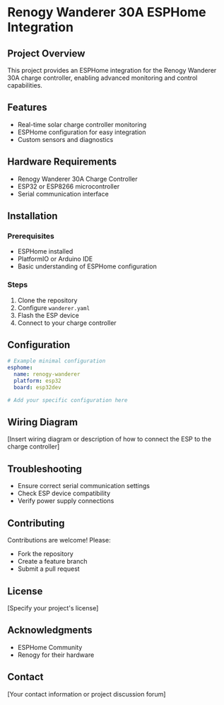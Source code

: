 # Renogy Wanderer 30A ESPHome Integration

## Project Overview
This project provides an ESPHome integration for the Renogy Wanderer 30A charge controller, enabling advanced monitoring and control capabilities.

## Features
- Real-time solar charge controller monitoring
- ESPHome configuration for easy integration
- Custom sensors and diagnostics

## Hardware Requirements
- Renogy Wanderer 30A Charge Controller
- ESP32 or ESP8266 microcontroller
- Serial communication interface

## Installation

### Prerequisites
- ESPHome installed
- PlatformIO or Arduino IDE
- Basic understanding of ESPHome configuration

### Steps
1. Clone the repository
2. Configure `wanderer.yaml`
3. Flash the ESP device
4. Connect to your charge controller

## Configuration

```yaml
# Example minimal configuration
esphome:
  name: renogy-wanderer
  platform: esp32
  board: esp32dev

# Add your specific configuration here
```

## Wiring Diagram
[Insert wiring diagram or description of how to connect the ESP to the charge controller]

## Troubleshooting
- Ensure correct serial communication settings
- Check ESP device compatibility
- Verify power supply connections

## Contributing
Contributions are welcome! Please:
- Fork the repository
- Create a feature branch
- Submit a pull request

## License
[Specify your project's license]

## Acknowledgments
- ESPHome Community
- Renogy for their hardware

## Contact
[Your contact information or project discussion forum]
